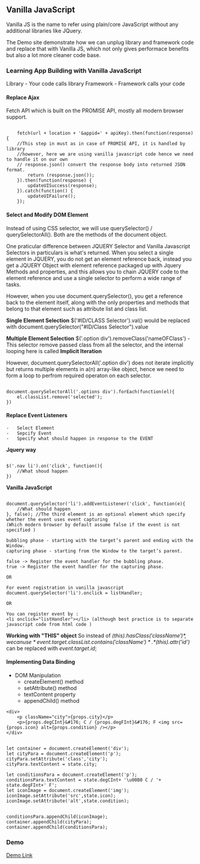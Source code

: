 

## Vanilla JavaScript

Vanilla JS is the name to refer using plain/core JavaScript without any additional libraries like JQuery. 

The Demo site demonstrate how we can unplug library and framework code and replace that with Vanilla JS, which not only gives performace benefits but also a lot more cleaner code base.


### Learning App Building with Vanilla JavaScript

Library - Your code calls library
Framework - Framework calls your code


#### Replace Ajax

Fetch API which is built on the PROMISE API, mostly all modern browser support.

```

    fetch(url + location + '&appid=' + apiKey).then(function(response){
    //This step in must as in case of PROMISE API, it is handled by library
    //however, here we are using vanilla javascript code hence we need to handle it on our own
    // response.json() convert the response body into returned JSON format.
        return (response.json());
    }).then(function(response) {
        updateUISuccess(response);
    }).catch(function() {
        updateUIFailure();
    });

```

#### Select and Modify DOM Element

Instead of using CSS selector, we will use querySelector() / querySelectorAll().
Both are the methods of the document object. 

One praticular difference between JQUERY Selector and Vanilla Javascript Selectors in particulars is what's returned.
When you select a single element in JQUERY, you do not get an element reference back, instead you get a JQUERY Object with element reference packaged up with Jquery Methods and properties, and this allows you to chain JQUERY code to the element reference and use a single selector to perform a wide range of tasks.

However, when you use document.querySelector(), you get a reference back to the element itself, along with the only properties and methods that belong to that element such as attribute list and class list.

**Single Element Selection**
$('#ID/CLASS Selector').val() would be replaced with document.querySelector("#ID/Class Selector").value

**Multiple Element Selection**
$('.option div').removeClass('nameOFClass') - This selector remove passed class from all the selector, and the internal looping here is called **Implicit Iteration**

However, document.querySelectorAll('.option div') does not iterate implicitly but returns multiple elements in a(n) array-like object, hence we need to form a loop to perfrom required operaton on each selector.

```

document.querySelectorAll('.options div').forEach(function(el){
    el.classList.remove('selected');
})

```

#### Replace Event Listeners
    -   Select Element
    -   Sepcify Event
    -   Specify what should happen in response to the EVENT

**Jquery way**

```

$('.nav li').on('click', function(){
    //What shoud happen
})

```

**Vanilla JavaScript**

```

document.querySelector('li').addEventListener('click', function(e){
    //What should happen
}, false); //The third element is an optional element which specify whether the event uses event capturing 
(Which modern browser by default assume false if the event is not specified )

bubbling phase - starting with the target’s parent and ending with the Window. 
capturing phase - starting from the Window to the target’s parent.

false -> Register the event handler for the bubbling phase.
true -> Register the event handler for the capturing phase.

OR 

For event registration in vanilla javascript
document.querySelector('li').onclick = listHandler;

OR

You can register event by :
<li onclick="listHandler"></li> (although best practice is to separate javascript code from html code )

```


**Working with "THIS" object**
So instead of *$(this).hasClass('className')*, we can use *event.target.classList.contains('className')*.
*$(this).attr('id')* can be replaced with *event.target.id*;




#### Implementing Data Binding

 - DOM Manipulation  
    -   createElement() method
    -   setAttribute() method
    -   textContent property
    -   appendChild() method

```
<div>
    <p className="city">{props.city}</p>
    <p>{props.degCInt}&#176; C / {props.degFInt}&#176; F <img src={props.icon} alt={props.condition} /></p>
</div>


let container = document.createElement('div');
let cityPara = document.createElement('p');
cityPara.setAttribute('class','city');
cityPara.textContent = state.city;

let conditionsPara = document.createElement('p');
conditionsPara.textContent = state.degCInt+ '\u00B0 C / '+ state.degFInt+' F';
let iconImage = document.createElement('img');
iconImage.setAttribute('src',state.icon);
iconImage.setAttribute('alt',state.condition);


conditionsPara.appendChild(iconImage);
container.appendChild(cityPara);
container.appendChild(conditionsPara);

```



### Demo

[Demo Link](https://vanilla-javascript-app.herokuapp.com/)


